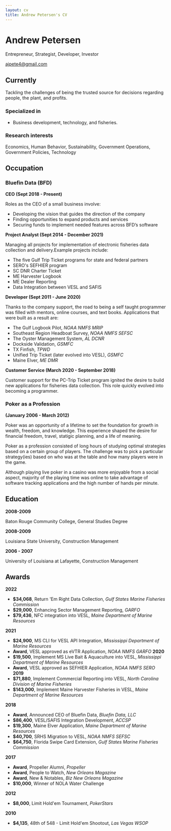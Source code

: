 ```yaml
---
layout: cv
title: Andrew Petersen's CV
---
```

# Andrew Petersen
Entrepreneur, Strategist, Developer, Investor

<div id="webaddress">
<a href="ajpete4@gmail.com">ajpete4@gmail.com</a>
</div>


## Currently

Tackling the challenges of being the trusted source for decisions regarding people, the plant, and profits.

### Specialized in
- Business development, technology, and fisheries.


### Research interests

Economics, Human Behavior, Sustainability, Government Operations, Government Policies, Technology

## Occupation

### Bluefin Data (BFD)

**CEO (Sept 2018 - Present)**

Roles as the CEO of a small business involve:
* Developing the vision that guides the direction of the company
* Finding opportunities to expand products and services
* Securing funds to implement needed features across BFD’s software

**Project Analyst (Sept 2014 - December 2021)**

Managing all projects for implementation of electronic fisheries data collection and delivery.Example projects include:
* The five Gulf Trip Ticket programs for state and federal partners
* SERO's SEFHIER program
* SC DNR Charter Ticket
* ME Harvester Logbook
* ME Dealer Reporting
* Data Integration between VESL and SAFIS

**Developer (Sept 2011 - June 2020)**

Thanks to the company support, the road to being a self taught programmer was filled with mentors, online courses, and text books. Applications that were built as a result are:

* The Gulf Logbook Pilot, *NOAA NMFS MRIP*
* Southeast Region Headboat Survey, *NOAA NMFS SEFSC*
* The Oyster Management System, *AL DCNR*
* Dockside Validation, *GSMFC*
* TX Finfish, *TPWD*
* Unified Trip Ticket (later evolved into VESL), *GSMFC*
* Maine Elver, *ME DMR*

**Customer Service (March 2020 - September 2018)**

Customer support for the PC-Trip Ticket program ignited the desire to build new applications for fisheries data collection. This role quickly evolved into becoming a programmer.

### Poker as a Profession
**(January 2006 - March 2012)**

Poker was an opportunity of a lifetime to set the foundation for growth in wealth, freedom, and knowledge. This experience shaped the desire for financial freedom, travel, statigic planning, and a life of meaning.

Poker as a profession consisted of long hours of studying optimal strategies based on a certain group of players. The challenge was to pick a particular strategy(ies) based on who was at the table and how many players were in the game.

Although playing live poker in a casino was more enjoyable from a social aspect, majority of the playing time was online to take advantage of software tracking applications and the high number of hands per minute.

## Education

**2008-2009**

Baton Rouge Community College, General Studies Degree

**2008-2009**

Louisiana State University, Construction Management

**2006 - 2007**

University of Louisiana at Lafayette, Construction Management


## Awards
**2022**

* **$34,068**, Return 'Em Right Data Collection, *Gulf States Marine Fisheries Commission*
* **$29,000**, Enhancing Sector Management Reporting, *GARFO*
* **$79,436**, NFC integration into VESL, *Maine Department of Marine Resources*

**2021**

* **$24,900**, MS CLI for VESL API Integration, *Mississippi Department of Marine Resources*
* **Award**, VESL approved as eVTR Application, *NOAA NMFS GARFO*
**2020**
* **$19,500**, Implement MS Live Bait & Aquaculture into VESL, *Mississippi Department of Marine Resources*
* **Award**, VESL approved as SEFHIER Application, *NOAA NMFS SERO*
**2019**
* **$71,880**, Implement Commercial Reporting into VESL, *North Carolina Division of Marine Fisheries*
* **$143,000**, Implement Maine Harvester Fisheries in VESL, *Maine Department of Marine Resources*

**2018**
* **Award**, Announced CEO of Bluefin Data, *Bluefin Data, LLC*
* **$86,400**, VESL/SAFIS Integration Development, *ACCSP*
* **$19,300**, Maine Elver Application, *Maine Department of Marine Resources*
* **$40,700**, SRHS Migration to VESL, *NOAA NMFS SEFSC*
* **$64,750**, Florida Swipe Card Extension, *Gulf States Marine Fisheries Commission*

**2017**

* **Award**, Propeller Alumni, *Propeller*
* **Award**, People to Watch, *New Orleans Magazine*
* **Award**, New & Notables, *Biz New Orleans Magazine*
* **$10,000**, Winner of NOLA Water Challenge

**2012**
* **$8,000**, Limit Hold'em Tournament, *PokerStars*

**2010**
* **$4,135**, 48th of 548 - Limit Hold'em Shootout, *Las Vegas WSOP*

<!-- ### Footer

Last updated: November 2022 -->